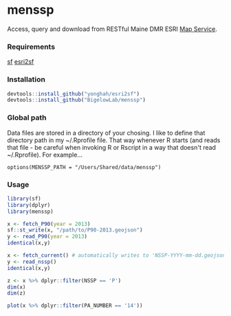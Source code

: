 # menssp
Access, query and download from RESTful Maine DMR ESRI [Map Service](https://gis2.maine.gov/arcgis/rest/services/dmr).


### Requirements

[sf](https://CRAN.R-project.org/package=sf)
[esri2sf](https://github.com/yonghah/esri2sf)

### Installation

```r
devtools::install_github("yonghah/esri2sf")
devtools::install_github("BigelowLab/menssp")
```

### Global path

Data files are stored in a directory of your chosing. I like to define that directory
path in my ~/.Rprofile file. That way whenever R starts (and reads that file -
be careful when invoking R or Rscript in a way that doesn't read ~/.Rprofile). For example...

```
options(MENSSP_PATH = "/Users/Shared/data/menssp")
```


### Usage

```r
library(sf)
library(dplyr)
library(menssp)

x <- fetch_P90(year = 2013)
sf::st_write(x, "/path/to/P90-2013.geojson")
y <- read_P90(year = 2013)
identical(x,y)

x <- fetch_current() # automatically writes to 'NSSP-YYYY-mm-dd.geojson'
y <- read_nssp()
identical(x,y)

z <- x %>% dplyr::filter(NSSP == 'P')
dim(x)
dim(z)

plot(x %>% dplyr::filter(PA_NUMBER == '14'))
```
